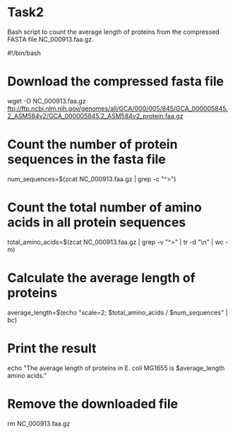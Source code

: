 # Task2
Bash script to count the average length of proteins from the compressed FASTA file NC_000913.faa.gz.

#!/bin/bash

# Download the compressed fasta file
wget -O NC_000913.faa.gz ftp://ftp.ncbi.nlm.nih.gov/genomes/all/GCA/000/005/845/GCA_000005845.2_ASM584v2/GCA_000005845.2_ASM584v2_protein.faa.gz

# Count the number of protein sequences in the fasta file
num_sequences=$(zcat NC_000913.faa.gz | grep -c "^>")

# Count the total number of amino acids in all protein sequences
total_amino_acids=$(zcat NC_000913.faa.gz | grep -v "^>" | tr -d "\n" | wc -m)

# Calculate the average length of proteins
average_length=$(echo "scale=2; $total_amino_acids / $num_sequences" | bc)

# Print the result
echo "The average length of proteins in E. coli MG1655 is $average_length amino acids."

# Remove the downloaded file
rm NC_000913.faa.gz
